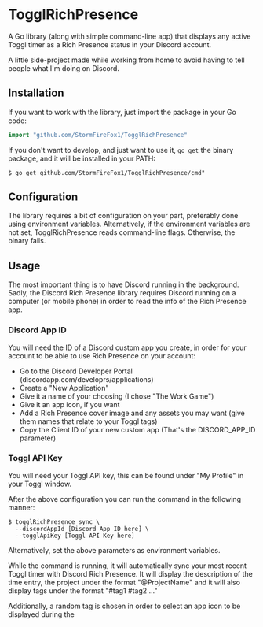# TogglRichPresence

A Go library (along with simple command-line app) that displays any active Toggl timer as a Rich Presence status in your Discord account.

A little side-project made while working from home to avoid having to tell people what I'm doing on Discord.

## Installation

If you want to work with the library, just import the package in your Go code:

```go
import "github.com/StormFireFox1/TogglRichPresence"
```

If you don't want to develop, and just want to use it, `go get` the binary package, and it will be installed in your PATH:
```shell
$ go get github.com/StormFireFox1/TogglRichPresence/cmd"
```

## Configuration

The library requires a bit of configuration on your part, preferably done using environment variables. Alternatively, if the environment
variables are not set, TogglRichPresence reads command-line flags. Otherwise, the binary fails.

## Usage

The most important thing is to have Discord running in the background. Sadly, the Discord Rich Presence library requires
Discord running on a computer (or mobile phone) in order to read the info of the Rich Presence
app.

### Discord App ID
You will need the ID of a Discord custom app you create, in order for your account to
be able to use Rich Presence on your account:

- Go to the Discord Developer Portal (discordapp.com/developrs/applications)
- Create a "New Application"
- Give it a name of your choosing (I chose "The Work Game")
- Give it an app icon, if you want
- Add a Rich Presence cover image and any assets you may want (give them names
  that relate to your Toggl tags)
- Copy the Client ID of your new custom app (That's the DISCORD_APP_ID parameter)

### Toggl API Key
You will need your Toggl API key, this can be found under "My Profile" in your
Toggl window.

After the above configuration you can run the command in the following manner:
```shelll
$ togglRichPresence sync \
  --discordAppId [Discord App ID here] \
  --togglApiKey [Toggl API Key here]
```

Alternatively, set the above parameters as environment variables.

While the command is running, it will automatically sync your most recent Toggl timer with
Discord Rich Presence. It will display the description of the time entry, the project
under the format "@ProjectName" and it will also display tags under the format "#tag1 #tag2 ..." 

Additionally, a random tag is chosen in order to select an app icon to be displayed
during the 
